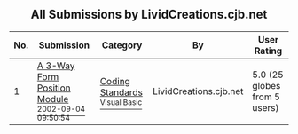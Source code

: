 ﻿<div align="center">

## All Submissions by LividCreations\.cjb\.net

</div>

No.  | Submission | Category | By   | User Rating
---- | ---------- | -------- | ---- | -----------
1 | [A 3\-Way Form Position Module<br /><sup>2002-09-04 09:50:54</sup>](https://github.com/Planet-Source-Code/lividcreations-cjb-net-a-3-way-form-position-module__1-38651) | [Coding Standards<br /><sup>Visual Basic</sup>](../ByCategory/coding-standards__1-43.md) | LividCreations\.cjb\.net | 5.0 (25 globes from 5 users)
